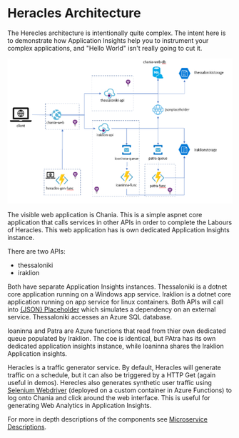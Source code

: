 # Heracles Architecture

The Herecles architecture is intentionally quite complex.  The intent here is to demonstrate how Application Insights help you to instrument your complex applications, and "Hello World" isn't really going to cut it.

![diagram of heraacles architecture](../images/heracles-architecture.png)

The visible web application is Chania. This is a simple aspnet core application that calls services in other APIs in order to complete the Labours of Heracles.  This web application has is own dedicated Application Insights instance.

There are two APIs:
 - thessaloniki
 - iraklion
 
Both have separate Application Insights instances. Thessaloniki is a dotnet core application running on a Windows app service. Iraklion is a dotnet core application running on app service for linux containers. Both APIs will call into [{JSON} Placeholder](https://jsonplaceholder.typicode.com/) which simulates a dependency on an external service.  Thessaloniki accesses an Azure SQL database.

Ioaninna and Patra are Azure functions that read from thier own dedicated queue populated by Iraklion.  The coe is identical, but PAtra has its own dedicated application insights instance, while Ioaninna shares the Iraklion Application insights.

Heracles is a traffic generator service.  By default, Heracles will generate traffic on a schedule, but it can also be triggered by a HTTP Get (again useful in demos).  Herecles also generates synthetic user traffic using [Selenium Webdriver](https://www.selenium.dev/) (deployed on a custom container in Azure Functions) to log onto Chania and click around the web interface.  This is useful for generating Web Analytics in Application Insights.

For more in depth descriptions of the components see [Microservice Descriptions](docs/intro/microservice-descriptions.md).
